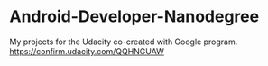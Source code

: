 # Android-Developer-Nanodegree
My projects for the Udacity co-created with Google program.
https://confirm.udacity.com/QQHNGUAW
